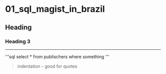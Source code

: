 # 01_sql_magist_in_brazil
## Heading 
### Heading 3

---
'''sql
select * from publischers where something '''

> indentation - good for quotes 

